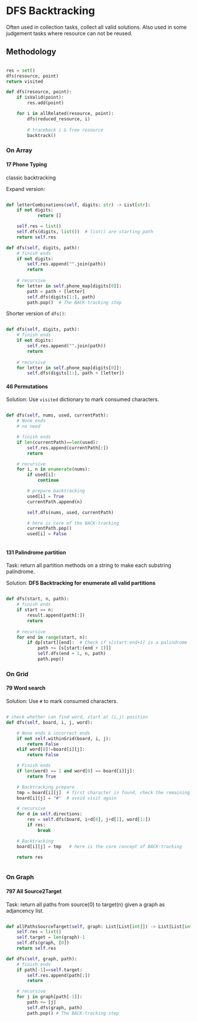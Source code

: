 # DFS Backtracking
Often used in collection tasks, collect all valid solutions.
Also used in some judgement tasks where resource can not be reused.
## Methodology

```python

res = set()
dfs(resource, point)
return visited

def dfs(resource, point):
    if isValid(point):
        res.add(point)

    for i in allRelated(resource, point):
        dfs(reduced_resource, i)
        
        # traceback i & free resource 
        backtrack()
```

### On Array

#### 17 Phone Typing
classic backtracking

Expand version:
```python

def letterCombinations(self, digits: str) -> List[str]:
    if not digits:
            return []

    self.res = list()
    self.dfs(digits, list())  # list() are starting path
    return self.res

def dfs(self, digits, path):
    # finish ends
    if not digits:
        self.res.append("".join(path))
        return
    
    # recursive
    for letter in self.phone_map[digits[0]]:
        path = path + [letter]
        self.dfs(digits[1:], path)
        path.pop()  # The BACK-tracking step


```


Shorter version of `dfs()`:
```python

def dfs(self, digits, path):
    # finish ends
    if not digits:
        self.res.append("".join(path))
        return
        
    # recursive
    for letter in self.phone_map[digits[0]]:
        self.dfs(digits[1:], path + [letter])

```

#### 46 Permutations
Solution: Use `visited` dictionary to mark consumed characters.

```python

def dfs(self, nums, used, currentPath):
    # None ends
    # no need

    # finish ends
    if len(currentPath)==len(used):
        self.res.append(currentPath[:])
        return 

    # recursive
    for i, n in enumerate(nums):
        if used[i]:
            continue

        # prepare backtracking
        used[i] = True
        currentPath.append(n)

        self.dfs(nums, used, currentPath)

        # here is core of the BACK-tracking
        currentPath.pop()
        used[i] = False  



```


#### 131 Palindrome partition
Task: return all partition methods on a string to make each substring palindrome.

Solution: **DFS Backtracking for enumerate all valid partitions**
```python

def dfs(start, n, path):
    # finish ends
    if start == n:
        result.append(path[:])
        return
    
    # recursive
    for end in range(start, n):
        if dp[start][end]:  # Check if s[start:end+1] is a palindrome
            path += [s[start:(end + 1)]]
            self.dfs(end + 1, n, path)
            path.pop()

```

### On Grid

#### 79 Word search

Solution: Use `#` to mark consumed characters.

```python

# check whether can find word, start at (i,j) position    
def dfs(self, board, i, j, word):

    # None ends & incorrect ends
    if not self.withinGrid(board, i, j):
        return False
    elif word[0]!=board[i][j]:
        return False

    # Finish ends
    if len(word) == 1 and word[0] == board[i][j]:
        return True

    # Backtracking prepare
    tmp = board[i][j]  # first character is found, check the remaining part
    board[i][j] = "#"  # avoid visit again

    # recursive
    for d in self.directions:
        res = self.dfs(board, i+d[0], j+d[1], word[1:])
        if res:
            break

    # Backtracking
    board[i][j] = tmp   # here is the core concept of BACK-tracking 

    return res



```

### On Graph

#### 797 All Source2Target

Task: return all paths from source(0) to target(n) given a graph as adjancency list.

```python

def allPathsSourceTarget(self, graph: List[List[int]]) -> List[List[int]]:
    self.res = list()
    self.target = len(graph)-1
    self.dfs(graph, [0])
    return self.res

def dfs(self, graph, path):
    # finish ends
    if path[-1]==self.target:
        self.res.append(path[:])
        return

    # recursive
    for j in graph[path[-1]]:
        path += [j]
        self.dfs(graph, path)
        path.pop() # The BACK-tracking step
```


